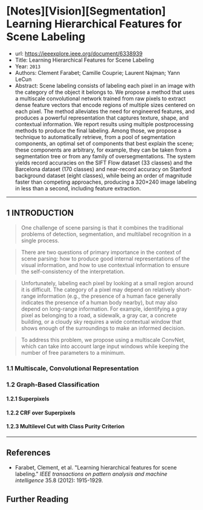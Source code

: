 # [Notes][Vision][Segmentation] Learning Hierarchical Features for Scene Labeling

* url: https://ieeexplore.ieee.org/document/6338939
* Title: Learning Hierarchical Features for Scene Labeling
* Year: `2013`
* Authors: Clement Farabet; Camille Couprie; Laurent Najman; Yann LeCun
* Abstract: Scene labeling consists of labeling each pixel in an image with the category of the object it belongs to. We propose a method that uses a multiscale convolutional network trained from raw pixels to extract dense feature vectors that encode regions of multiple sizes centered on each pixel. The method alleviates the need for engineered features, and produces a powerful representation that captures texture, shape, and contextual information. We report results using multiple postprocessing methods to produce the final labeling. Among those, we propose a technique to automatically retrieve, from a pool of segmentation components, an optimal set of components that best explain the scene; these components are arbitrary, for example, they can be taken from a segmentation tree or from any family of oversegmentations. The system yields record accuracies on the SIFT Flow dataset (33 classes) and the Barcelona dataset (170 classes) and near-record accuracy on Stanford background dataset (eight classes), while being an order of magnitude faster than competing approaches, producing a 320×240 image labeling in less than a second, including feature extraction.

----------------------------------------------------------------------------------------------------

## 1 INTRODUCTION

> One challenge of scene parsing is that it combines the traditional problems of detection, segmentation, and multilabel recognition in a single process.

> There are two questions of primary importance in the context of scene parsing: how to produce good internal representations of the visual information, and how to use contextual information to ensure the self-consistency of the interpretation.

> Unfortunately, labeling each pixel by looking at a small region around it is difficult. The category of a pixel may depend on relatively short-range information (e.g., the presence of a human face generally indicates the presence of a human body nearby), but may also depend on long-range information. For example, identifying a gray pixel as belonging to a road, a sidewalk, a gray car, a concrete building, or a cloudy sky requires a wide contextual window that shows enough of the surroundings to make an informed decision.

> To address this problem, we propose using a multiscale ConvNet, which can take into account large input windows while keeping the number of free parameters to a minimum.

### 1.1 Multiscale, Convolutional Representation

### 1.2 Graph-Based Classification

#### 1.2.1 Superpixels

#### 1.2.2 CRF over Superpixels

#### 1.2.3 Multilevel Cut with Class Purity Criterion



----------------------------------------------------------------------------------------------------

## References

* Farabet, Clement, et al. "Learning hierarchical features for scene labeling." *IEEE transactions on pattern analysis and machine intelligence* 35.8 (2012): 1915-1929.

## Further Reading


